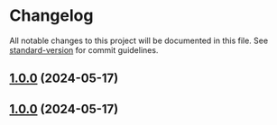 # Changelog

All notable changes to this project will be documented in this file. See [standard-version](https://github.com/conventional-changelog/standard-version) for commit guidelines.

## [1.0.0](https://github.com/quinnpertuit/panel-test/compare/@template/basic@1.0.0...@template/basic@1.0.0) (2024-05-17)

## [1.0.0](https://github.com/quinnpertuit/panel-test/compare/@template/basic@4.0.0...@template/basic@1.0.0) (2024-05-17)
